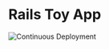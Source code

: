 # Rails Toy App

![Continuous Deployment](https://github.com/klima7/Rails-Toy-App/actions/workflows/cd.yml/badge.svg)
